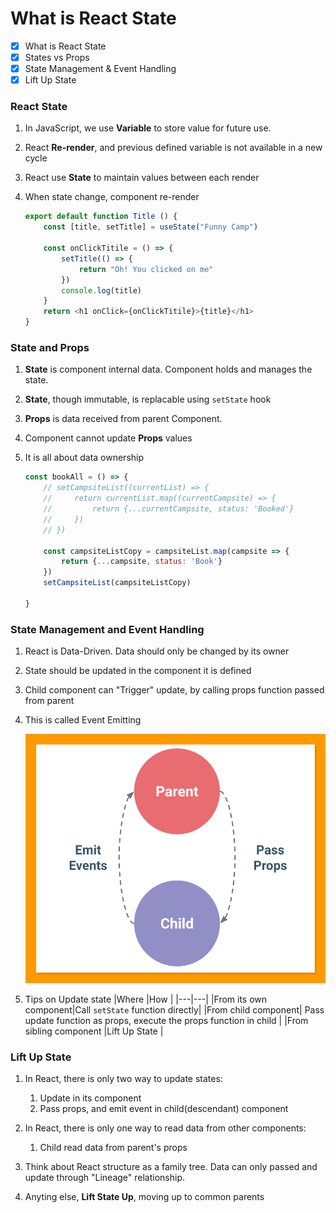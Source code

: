 # What is React State

- [x] What is React State
- [x] States vs Props
- [x] State Management & Event Handling
- [x] Lift Up State

### React State
1. In JavaScript, we use **Variable** to store value for future use.
2. React **Re-render**, and previous defined variable is not available in a new cycle
3. React use **State** to maintain values between each render
4. When state change, component re-render

    ```js
    export default function Title () {
        const [title, setTitle] = useState("Funny Camp")

        const onClickTitile = () => {
            setTitle(() => {
                return "Oh! You clicked on me"
            })
            console.log(title)
        }
        return <h1 onClick={onClickTitile}>{title}</h1>
    }
    ```

### State and Props
1. **State** is component internal data. Component holds and manages the state.
2. **State**, though immutable, is replacable using `setState` hook
3. **Props** is data received from parent Component. 
4. Component cannot update **Props** values
5. It is all about data ownership

    ```js
    const bookAll = () => {
        // setCampsiteList((currentList) => {
        //     return currentList.map((currentCampsite) => {
        //         return {...currentCampsite, status: 'Booked'}
        //     })
        // })

        const campsiteListCopy = campsiteList.map(campsite => {
            return {...campsite, status: 'Book'}
        })
        setCampsiteList(campsiteListCopy)
        
    }
    ```

### State Management and Event Handling
1. React is Data-Driven. Data should only be changed by its owner
2. State should be updated in the component it is defined
3. Child component can "Trigger" update, by calling props function passed from parent
4. This is called Event Emitting

    ![State Event](./state_event.png)

5. Tips on Update state
|Where   |How  |
|---|---|
|From its own component|Call `setState` function directly|
|From child component| Pass update function as props, execute the props function in child  |
|From sibling component   |Lift Up State   |

### Lift Up State
1. In React, there is only two way to update states:
    1. Update in its component
    2. Pass props, and emit event in child(descendant) component
2. In React, there is only one way to read data from other components:
    1. Child read data from parent's props

3. Think about React structure as a family tree. Data can only passed and update through "Lineage" relationship.

4. Anyting else, **Lift State Up**, moving up to common parents